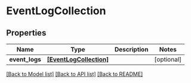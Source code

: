 # EventLogCollection

## Properties
Name | Type | Description | Notes
------------ | ------------- | ------------- | -------------
**event_logs** | [**[EventLogCollection]**](EventLogCollection.md) |  | [optional] 

[[Back to Model list]](../README.md#documentation-for-models) [[Back to API list]](../README.md#documentation-for-api-endpoints) [[Back to README]](../README.md)


